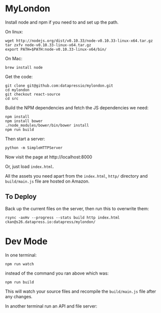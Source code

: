 MyLondon
========

Install node and npm if you need to and set up the path.

On linux:

~~~
wget http://nodejs.org/dist/v0.10.33/node-v0.10.33-linux-x64.tar.gz
tar zxfv node-v0.10.33-linux-x64.tar.gz
export PATH=$PATH:node-v0.10.33-linux-x64/bin/
~~~

On Mac:

~~~
brew install node
~~~

Get the code:

~~~
git clone git@github.com:datapressio/mylondon.git
cd mylondon
git checkout react-source
cd src
~~~

Build the NPM dependencies and fetch the JS dependencies we need:

~~~
npm install
npm install bower
./node_modules/bower/bin/bower install
npm run build
~~~

Then start a server:

~~~
python -m SimpleHTTPServer
~~~

Now visit the page at http://localhost:8000

Or, just load `index.html`.

All the assets you need apart from the `index.html`, `http/` directory and `build/main.js` file are hosted on Amazon.

To Deploy
---------

Back up the current files on the server, then run this to overwrite them:

~~~
rsync -axHv --progress --stats build http index.html ckan@s26.datapress.io:datapress/mylondon/ 
~~~

Dev Mode
========

In one terminal:

~~~
npm run watch
~~~

instead of the command you ran above which was:

~~~
npm run build
~~~


This will watch your source files and recompile the `build/main.js` file after any changes.

In another terminal run an API and file server:

